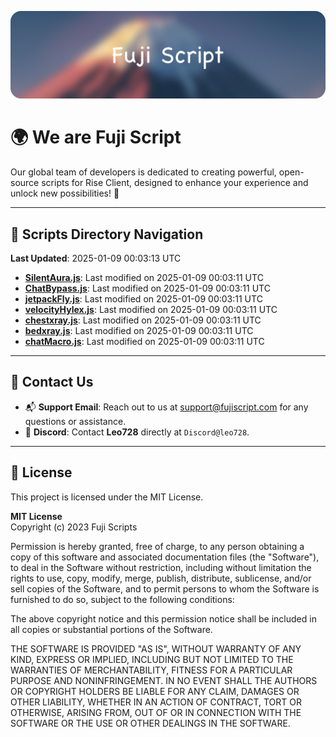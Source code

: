 ![Banner](.github/b.webp)

# 🌍 **We are Fuji Script**

Our global team of developers is dedicated to creating powerful, open-source scripts for Rise Client, designed to enhance your experience and unlock new possibilities! 🌟

---
<!-- SCRIPTS_NAVIGATION_START -->
## 📂 **Scripts Directory Navigation**

**Last Updated**: 2025-01-09 00:03:13 UTC

- **[SilentAura.js](scripts/SilentAura.js)**: Last modified on 2025-01-09 00:03:11 UTC
- **[ChatBypass.js](scripts/ChatBypass.js)**: Last modified on 2025-01-09 00:03:11 UTC
- **[jetpackFly.js](scripts/jetpackFly.js)**: Last modified on 2025-01-09 00:03:11 UTC
- **[velocityHylex.js](scripts/velocityHylex.js)**: Last modified on 2025-01-09 00:03:11 UTC
- **[chestxray.js](scripts/chestxray.js)**: Last modified on 2025-01-09 00:03:11 UTC
- **[bedxray.js](scripts/bedxray.js)**: Last modified on 2025-01-09 00:03:11 UTC
- **[chatMacro.js](scripts/chatMacro.js)**: Last modified on 2025-01-09 00:03:11 UTC

<!-- SCRIPTS_NAVIGATION_END -->

---

## 💬 **Contact Us**  
- 📬 **Support Email**: Reach out to us at [support@fujiscript.com](mailto:support@fujiscript.com) for any questions or assistance.  
- 💬 **Discord**: Contact **Leo728** directly at `Discord@leo728`.

---

## 📜 **License**

This project is licensed under the MIT License.  

**MIT License**  
Copyright (c) 2023 Fuji Scripts  

Permission is hereby granted, free of charge, to any person obtaining a copy of this software and associated documentation files (the "Software"), to deal in the Software without restriction, including without limitation the rights to use, copy, modify, merge, publish, distribute, sublicense, and/or sell copies of the Software, and to permit persons to whom the Software is furnished to do so, subject to the following conditions:  

The above copyright notice and this permission notice shall be included in all copies or substantial portions of the Software.  

THE SOFTWARE IS PROVIDED "AS IS", WITHOUT WARRANTY OF ANY KIND, EXPRESS OR IMPLIED, INCLUDING BUT NOT LIMITED TO THE WARRANTIES OF MERCHANTABILITY, FITNESS FOR A PARTICULAR PURPOSE AND NONINFRINGEMENT. IN NO EVENT SHALL THE AUTHORS OR COPYRIGHT HOLDERS BE LIABLE FOR ANY CLAIM, DAMAGES OR OTHER LIABILITY, WHETHER IN AN ACTION OF CONTRACT, TORT OR OTHERWISE, ARISING FROM, OUT OF OR IN CONNECTION WITH THE SOFTWARE OR THE USE OR OTHER DEALINGS IN THE SOFTWARE.  
